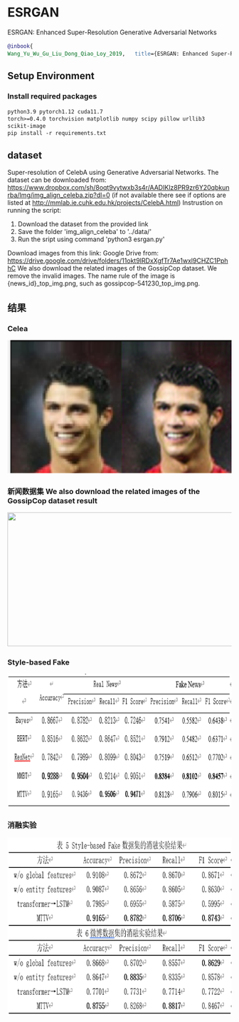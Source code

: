 # ESRGAN
ESRGAN: Enhanced Super-Resolution Generative Adversarial Networks
```bib
@inbook{
Wang_Yu_Wu_Gu_Liu_Dong_Qiao_Loy_2019,   title={ESRGAN: Enhanced Super-Resolution Generative Adversarial Networks},  url={http://dx.doi.org/10.1007/978-3-030-11021-5_5},  DOI={10.1007/978-3-030-11021-5_5},  booktitle={Lecture Notes in Computer Science,Computer Vision – ECCV 2018 Workshops},  author={Wang, Xintao and Yu, Ke and Wu, Shixiang and Gu, Jinjin and Liu, Yihao and Dong, Chao and Qiao, Yu and Loy, Chen Change},  year={2019},  month={Jan},  pages={63–79},  language={en-US}  }
```
## Setup Environment
### Install required packages 
```shell
python3.9 pytorch1.12 cuda11.7 
torch>=0.4.0 torchvision matplotlib numpy scipy pillow urllib3 
scikit-image
pip install -r requirements.txt
```
## dataset

Super-resolution of CelebA using Generative Adversarial Networks.
The dataset can be downloaded from: https://www.dropbox.com/sh/8oqt9vytwxb3s4r/AADIKlz8PR9zr6Y20qbkunrba/Img/img_align_celeba.zip?dl=0
(if not available there see if options are listed at http://mmlab.ie.cuhk.edu.hk/projects/CelebA.html)
Instrustion on running the script:
1. Download the dataset from the provided link
2. Save the folder 'img_align_celeba' to '../data/'
4. Run the sript using command 'python3 esrgan.py'

Download images from this link: Google Drive  from: https://drive.google.com/drive/folders/11okt9IRDxXgfTr7Ae1wxl9CHZC1PphhC
We also download the related images of the GossipCop dataset. We remove the invalid images.
The name rule of the image is {news_id}_top_img.png, such as gossipcop-541230_top_img.png.


## 结果
### Celea  
<img src="https://github.com/ml-master/ESRGAN/blob/main/image.png" width="800" height="300" />  

### 新闻数据集 We also download the related images of the GossipCop dataset  result 
<img src="https://github.com/ml-master/ESRGAN/blob/image_top_img.png" width="800" height="300" />  

### Style-based Fake  
<img src="https://github.com/Preciousrs/MTTV/blob/main/Style-based%20Fake.png" width="800" height="300" />  

### 消融实验
<img src="https://github.com/Preciousrs/MTTV/blob/main/%E6%B6%88%E8%9E%8D%E5%AE%9E%E9%AA%8C.png" width="800" height="400" />  
